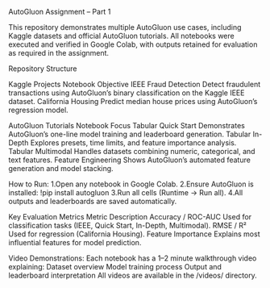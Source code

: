 AutoGluon Assignment – Part 1

This repository demonstrates multiple AutoGluon use cases, including Kaggle datasets and official AutoGluon tutorials.
All notebooks were executed and verified in Google Colab, with outputs retained for evaluation as required in the assignment.

Repository Structure






Kaggle Projects
Notebook	                Objective
IEEE Fraud Detection	    Detect fraudulent transactions using AutoGluon’s binary classification on the Kaggle IEEE dataset.
California Housing	      Predict median house prices using AutoGluon’s regression model.

AutoGluon Tutorials
Notebook	              Focus
Tabular Quick           Start	Demonstrates AutoGluon’s one-line model training and leaderboard generation.
Tabular In-Depth	      Explores presets, time limits, and feature importance analysis.
Tabular Multimodal	    Handles datasets combining numeric, categorical, and text features.
Feature Engineering	    Shows AutoGluon’s automated feature generation and model stacking.

How to Run:
1.Open any notebook in Google Colab.
2.Ensure AutoGluon is installed:
    !pip install autogluon
3.Run all cells (Runtime → Run all).
4.All outputs and leaderboards are saved automatically.

Key Evaluation Metrics
Metric	                Description
Accuracy / ROC-AUC	    Used for classification tasks (IEEE, Quick Start, In-Depth, Multimodal).
RMSE / R²	              Used for regression (California Housing).
Feature Importance	    Explains most influential features for model prediction.


Video Demonstrations:
  Each notebook has a 1–2 minute walkthrough video explaining:
  Dataset overview
  Model training process
  Output and leaderboard interpretation
All videos are available in the /videos/ directory.



  
